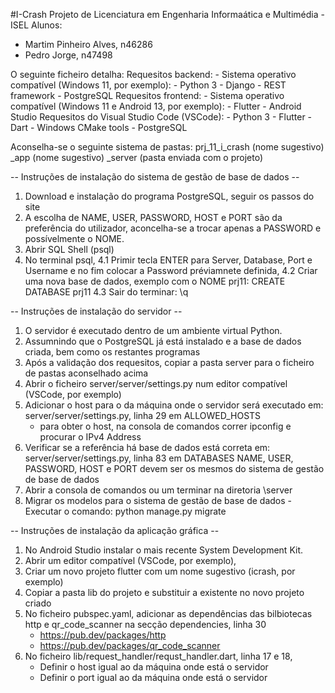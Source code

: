 #I-Crash
Projeto de Licenciatura em Engenharia Informaática e Multimédia - ISEL
Alunos:
- Martim Pinheiro Alves, n46286
- Pedro Jorge, n47498


O seguinte ficheiro detalha:
Requesitos backend:
	- Sistema operativo compatível (Windows 11, por exemplo):
	- Python 3
	- Django
	- REST framework
	- PostgreSQL
Requesitos frontend:
	- Sistema operativo compatível (Windows 11 e Android 13, por exemplo):
	- Flutter
	- Android Studio
Requesitos do Visual Studio Code (VSCode):
	- Python 3
	- Flutter
	- Dart
	- Windows CMake tools
	- PostgreSQL


Aconselha-se o seguinte sistema de pastas:
prj_11_i_crash (nome sugestivo)
\_app    (nome sugestivo)
\_server (pasta enviada com o projeto)


-- Instruções de instalação do sistema de gestão de base de dados --
1. Download e instalação do programa PostgreSQL, seguir os passos do site
2. A escolha de NAME, USER, PASSWORD, HOST e PORT são da preferência do utilizador, aconcelha-se
	a trocar apenas a PASSWORD e possívelmente o NOME.
3. Abrir SQL Shell (psql)
4. No terminal psql,
4.1 Primir tecla ENTER para Server, Database, Port e Username e no fim colocar a Password préviamnete 	definida,
4.2 Criar uma nova base de dados, exemplo com o NOME prj11:
	CREATE DATABASE prj11
4.3 Sair do terminar:
	\q


-- Instruções de instalação do servidor --
1. O servidor é executado dentro de um ambiente virtual Python.
2. Assumnindo que o PostgreSQL já está instalado e a base de dados criada, bem como os restantes
	programas
3. Após a validação dos requesitos, copiar a pasta server para o ficheiro de pastas aconselhado acima
4. Abrir o ficheiro server/server/settings.py num editor compatível (VSCode, por exemplo)
5. Adicionar o host para o da máquina onde o servidor será executado em:
	server/server/settings.py, linha 29 em ALLOWED_HOSTS
	- para obter o host, na consola de comandos correr ipconfig e procurar o IPv4 Address
6. Verificar se a referência há base de dados está correta em:
	server/server/settings.py, linha 83 em DATABASES
	NAME, USER, PASSWORD, HOST e PORT devem ser os mesmos do sistema de gestão de base de
	dados
7. Abrir a consola de comandos ou um terminar na diretoria \server
8. Migrar os modelos para o sistema de gestão de base de dados - Executar o comando:
	python manage.py migrate


-- Instruções de instalação da aplicação gráfica --
1. No Android Studio instalar o mais recente System Development Kit.
2. Abrir um editor compatível (VSCode, por exemplo),
3. Criar um novo projeto flutter com um nome sugestivo (icrash, por exemplo)
4. Copiar a pasta lib do projeto e substituir a existente no novo projeto criado
5. No ficheiro pubspec.yaml, adicionar as dependências das bilbiotecas http e qr_code_scanner
	na secção dependencies, linha 30
	- https://pub.dev/packages/http
	- https://pub.dev/packages/qr_code_scanner
6. No ficheiro lib/request_handler/requst_handler.dart, linha 17 e 18,
	- Definir o host igual ao da máquina onde está o servidor
	- Definir o port igual ao da máquina onde está o servidor
